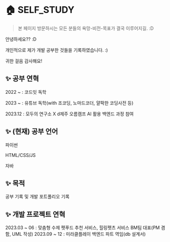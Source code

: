 # 🏠 SELF_STUDY
> 본 페이지 방문하시는 모든 분들의 욕망-비전-목표가 결국 이루어지길. :D

안녕하세요?? :D

개인적으로 제가 개발 공부한 것들을 기록하였습니다. :)

귀한 걸음 감사해요!

## ✨  공부 연혁 
2022 ~ : 코드잇 독학

2023 ~ : 유튜브 독학(with 조코딩, 노마드코더, 얄팍한 코딩사전 등)

2023.12 : 모두의 연구소 X d제주 오름캠프 AI 활용 백엔드 과정 참여

## ✨  (현재) 공부 언어
파이썬

HTML/CSS/JS

자바

## ✨ 목적
공부 기록 및 개발 포트폴리오 기록

## ✨ 개발 프로젝트 연혁
2023.03 ~ 06 : 맞춤형 수제 펫푸드 추천 서비스, 힐링펫츠 서비스 BM팀 대표(PM 겸함, UML 작성)
2023.09 ~ 12 : 미라클플레이 백엔드 파트 역임(db 설계서)
